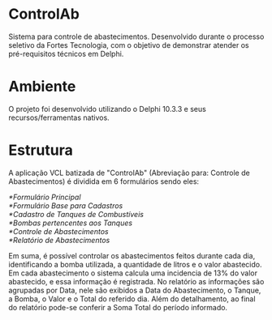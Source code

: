 # ControlAb
Sistema para controle de abastecimentos. Desenvolvido durante o processo seletivo da Fortes Tecnologia, com o objetivo de demonstrar atender os pré-requisitos técnicos em Delphi.

# Ambiente
O projeto foi desenvolvido utilizando o Delphi 10.3.3 e seus recursos/ferramentas nativos.

# Estrutura
A aplicação VCL batizada de "ControlAb" (Abreviação para: Controle de Abastecimentos) é dividida em 6 formulários sendo eles:

<i>*Formulário Principal</i><br />
<i>*Formulário Base para Cadastros</i><br />
<i>*Cadastro de Tanques de Combustíveis</i><br />
<i>*Bombas pertencentes aos Tanques</i><br />
<i>*Controle de Abastecimentos</i><br />
<i>*Relatório de Abastecimentos</i>

Em suma, é possível controlar os abastecimentos feitos durante cada dia, identificando a bomba utilizada, a quantidade de litros e o valor abastecido. Em cada abastecimento o sistema calcula uma incidencia de 13% do valor abastecido, e essa informação é registrada.
No relatório as informações são agrupadas por Data, nele são exibidos a Data do Abastecimento, o Tanque, a Bomba, o Valor e o Total do referido dia. Além do detalhamento, ao final do relatório pode-se conferir a Soma Total do período informado.
